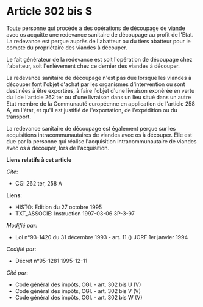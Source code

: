 # Article 302 bis S

Toute personne qui procède à des opérations de découpage de viande avec os acquitte une redevance sanitaire de découpage au
profit de l'Etat. La redevance est perçue auprès de l'abatteur ou du tiers abatteur pour le compte du propriétaire des
viandes à découper.

Le fait générateur de la redevance est soit l'opération de découpage chez l'abatteur, soit l'enlèvement chez ce dernier des
viandes à découper.

La redevance sanitaire de découpage n'est pas due lorsque les viandes à découper font l'objet d'achat par les organismes
d'intervention ou sont destinées à être exportées, à faire l'objet d'une livraison exonérée en vertu du I de l'article 262
ter ou d'une livraison dans un lieu situé dans un autre Etat membre de la Communauté européenne en application de l'article
258 A, en l'état, et qu'il est justifié de l'exportation, de l'expédition ou du transport.

La redevance sanitaire de découpage est également perçue sur les acquisitions intracommunautaires de viandes avec os à
découper. Elle est due par la personne qui réalise l'acquisition intracommunautaire de viandes avec os à découper, lors de
l'acquisition.

**Liens relatifs à cet article**

_Cite_:

  - CGI 262 ter, 258 A

**Liens**:

  - HISTO: Edition du 27 octobre 1995
  - TXT_ASSOCIE: Instruction 1997-03-06 3P-3-97

_Modifié par_:

  - Loi n°93-1420 du 31 décembre 1993 - art. 11 () JORF 1er janvier 1994

_Codifié par_:

  - Décret n°95-1281 1995-12-11

_Cité par_:

  - Code général des impôts, CGI. - art. 302 bis U (V)
  - Code général des impôts, CGI. - art. 302 bis V (V)
  - Code général des impôts, CGI. - art. 302 bis W (V)
